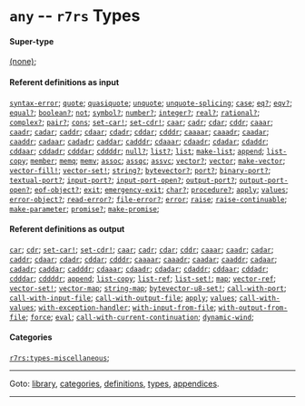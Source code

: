 

<a id='type__r7rs__any'></a>

# `any` -- `r7rs` Types


#### Super-type

[(none)](../../r7rs/types/_index.md#toc__r7rs__types);


#### Referent definitions as input

[`syntax-error`](../../r7rs/definitions/syntax-error.md#definition__r7rs__syntax-error);
[`quote`](../../r7rs/definitions/quote.md#definition__r7rs__quote);
[`quasiquote`](../../r7rs/definitions/quasiquote.md#definition__r7rs__quasiquote);
[`unquote`](../../r7rs/definitions/unquote.md#definition__r7rs__unquote);
[`unquote-splicing`](../../r7rs/definitions/unquote-splicing.md#definition__r7rs__unquote-splicing);
[`case`](../../r7rs/definitions/case.md#definition__r7rs__case);
[`eq?`](../../r7rs/definitions/eq_3f.md#definition__r7rs__eq_3f);
[`eqv?`](../../r7rs/definitions/eqv_3f.md#definition__r7rs__eqv_3f);
[`equal?`](../../r7rs/definitions/equal_3f.md#definition__r7rs__equal_3f);
[`boolean?`](../../r7rs/definitions/boolean_3f.md#definition__r7rs__boolean_3f);
[`not`](../../r7rs/definitions/not.md#definition__r7rs__not);
[`symbol?`](../../r7rs/definitions/symbol_3f.md#definition__r7rs__symbol_3f);
[`number?`](../../r7rs/definitions/number_3f.md#definition__r7rs__number_3f);
[`integer?`](../../r7rs/definitions/integer_3f.md#definition__r7rs__integer_3f);
[`real?`](../../r7rs/definitions/real_3f.md#definition__r7rs__real_3f);
[`rational?`](../../r7rs/definitions/rational_3f.md#definition__r7rs__rational_3f);
[`complex?`](../../r7rs/definitions/complex_3f.md#definition__r7rs__complex_3f);
[`pair?`](../../r7rs/definitions/pair_3f.md#definition__r7rs__pair_3f);
[`cons`](../../r7rs/definitions/cons.md#definition__r7rs__cons);
[`set-car!`](../../r7rs/definitions/set-car_21.md#definition__r7rs__set-car_21);
[`set-cdr!`](../../r7rs/definitions/set-cdr_21.md#definition__r7rs__set-cdr_21);
[`caar`](../../r7rs/definitions/caar.md#definition__r7rs__caar);
[`cadr`](../../r7rs/definitions/cadr.md#definition__r7rs__cadr);
[`cdar`](../../r7rs/definitions/cdar.md#definition__r7rs__cdar);
[`cddr`](../../r7rs/definitions/cddr.md#definition__r7rs__cddr);
[`caaar`](../../r7rs/definitions/caaar.md#definition__r7rs__caaar);
[`caadr`](../../r7rs/definitions/caadr.md#definition__r7rs__caadr);
[`cadar`](../../r7rs/definitions/cadar.md#definition__r7rs__cadar);
[`caddr`](../../r7rs/definitions/caddr.md#definition__r7rs__caddr);
[`cdaar`](../../r7rs/definitions/cdaar.md#definition__r7rs__cdaar);
[`cdadr`](../../r7rs/definitions/cdadr.md#definition__r7rs__cdadr);
[`cddar`](../../r7rs/definitions/cddar.md#definition__r7rs__cddar);
[`cdddr`](../../r7rs/definitions/cdddr.md#definition__r7rs__cdddr);
[`caaaar`](../../r7rs/definitions/caaaar.md#definition__r7rs__caaaar);
[`caaadr`](../../r7rs/definitions/caaadr.md#definition__r7rs__caaadr);
[`caadar`](../../r7rs/definitions/caadar.md#definition__r7rs__caadar);
[`caaddr`](../../r7rs/definitions/caaddr.md#definition__r7rs__caaddr);
[`cadaar`](../../r7rs/definitions/cadaar.md#definition__r7rs__cadaar);
[`cadadr`](../../r7rs/definitions/cadadr.md#definition__r7rs__cadadr);
[`caddar`](../../r7rs/definitions/caddar.md#definition__r7rs__caddar);
[`cadddr`](../../r7rs/definitions/cadddr.md#definition__r7rs__cadddr);
[`cdaaar`](../../r7rs/definitions/cdaaar.md#definition__r7rs__cdaaar);
[`cdaadr`](../../r7rs/definitions/cdaadr.md#definition__r7rs__cdaadr);
[`cdadar`](../../r7rs/definitions/cdadar.md#definition__r7rs__cdadar);
[`cdaddr`](../../r7rs/definitions/cdaddr.md#definition__r7rs__cdaddr);
[`cddaar`](../../r7rs/definitions/cddaar.md#definition__r7rs__cddaar);
[`cddadr`](../../r7rs/definitions/cddadr.md#definition__r7rs__cddadr);
[`cdddar`](../../r7rs/definitions/cdddar.md#definition__r7rs__cdddar);
[`cddddr`](../../r7rs/definitions/cddddr.md#definition__r7rs__cddddr);
[`null?`](../../r7rs/definitions/null_3f.md#definition__r7rs__null_3f);
[`list?`](../../r7rs/definitions/list_3f.md#definition__r7rs__list_3f);
[`list`](../../r7rs/definitions/list.md#definition__r7rs__list);
[`make-list`](../../r7rs/definitions/make-list.md#definition__r7rs__make-list);
[`append`](../../r7rs/definitions/append.md#definition__r7rs__append);
[`list-copy`](../../r7rs/definitions/list-copy.md#definition__r7rs__list-copy);
[`member`](../../r7rs/definitions/member.md#definition__r7rs__member);
[`memq`](../../r7rs/definitions/memq.md#definition__r7rs__memq);
[`memv`](../../r7rs/definitions/memv.md#definition__r7rs__memv);
[`assoc`](../../r7rs/definitions/assoc.md#definition__r7rs__assoc);
[`assqc`](../../r7rs/definitions/assqc.md#definition__r7rs__assqc);
[`assvc`](../../r7rs/definitions/assvc.md#definition__r7rs__assvc);
[`vector?`](../../r7rs/definitions/vector_3f.md#definition__r7rs__vector_3f);
[`vector`](../../r7rs/definitions/vector.md#definition__r7rs__vector);
[`make-vector`](../../r7rs/definitions/make-vector.md#definition__r7rs__make-vector);
[`vector-fill!`](../../r7rs/definitions/vector-fill_21.md#definition__r7rs__vector-fill_21);
[`vector-set!`](../../r7rs/definitions/vector-set_21.md#definition__r7rs__vector-set_21);
[`string?`](../../r7rs/definitions/string_3f.md#definition__r7rs__string_3f);
[`bytevector?`](../../r7rs/definitions/bytevector_3f.md#definition__r7rs__bytevector_3f);
[`port?`](../../r7rs/definitions/port_3f.md#definition__r7rs__port_3f);
[`binary-port?`](../../r7rs/definitions/binary-port_3f.md#definition__r7rs__binary-port_3f);
[`textual-port?`](../../r7rs/definitions/textual-port_3f.md#definition__r7rs__textual-port_3f);
[`input-port?`](../../r7rs/definitions/input-port_3f.md#definition__r7rs__input-port_3f);
[`input-port-open?`](../../r7rs/definitions/input-port-open_3f.md#definition__r7rs__input-port-open_3f);
[`output-port?`](../../r7rs/definitions/output-port_3f.md#definition__r7rs__output-port_3f);
[`output-port-open?`](../../r7rs/definitions/output-port-open_3f.md#definition__r7rs__output-port-open_3f);
[`eof-object?`](../../r7rs/definitions/eof-object_3f.md#definition__r7rs__eof-object_3f);
[`exit`](../../r7rs/definitions/exit.md#definition__r7rs__exit);
[`emergency-exit`](../../r7rs/definitions/emergency-exit.md#definition__r7rs__emergency-exit);
[`char?`](../../r7rs/definitions/char_3f.md#definition__r7rs__char_3f);
[`procedure?`](../../r7rs/definitions/procedure_3f.md#definition__r7rs__procedure_3f);
[`apply`](../../r7rs/definitions/apply.md#definition__r7rs__apply);
[`values`](../../r7rs/definitions/values.md#definition__r7rs__values);
[`error-object?`](../../r7rs/definitions/error-object_3f.md#definition__r7rs__error-object_3f);
[`read-error?`](../../r7rs/definitions/read-error_3f.md#definition__r7rs__read-error_3f);
[`file-error?`](../../r7rs/definitions/file-error_3f.md#definition__r7rs__file-error_3f);
[`error`](../../r7rs/definitions/error.md#definition__r7rs__error);
[`raise`](../../r7rs/definitions/raise.md#definition__r7rs__raise);
[`raise-continuable`](../../r7rs/definitions/raise-continuable.md#definition__r7rs__raise-continuable);
[`make-parameter`](../../r7rs/definitions/make-parameter.md#definition__r7rs__make-parameter);
[`promise?`](../../r7rs/definitions/promise_3f.md#definition__r7rs__promise_3f);
[`make-promise`](../../r7rs/definitions/make-promise.md#definition__r7rs__make-promise);


#### Referent definitions as output

[`car`](../../r7rs/definitions/car.md#definition__r7rs__car);
[`cdr`](../../r7rs/definitions/cdr.md#definition__r7rs__cdr);
[`set-car!`](../../r7rs/definitions/set-car_21.md#definition__r7rs__set-car_21);
[`set-cdr!`](../../r7rs/definitions/set-cdr_21.md#definition__r7rs__set-cdr_21);
[`caar`](../../r7rs/definitions/caar.md#definition__r7rs__caar);
[`cadr`](../../r7rs/definitions/cadr.md#definition__r7rs__cadr);
[`cdar`](../../r7rs/definitions/cdar.md#definition__r7rs__cdar);
[`cddr`](../../r7rs/definitions/cddr.md#definition__r7rs__cddr);
[`caaar`](../../r7rs/definitions/caaar.md#definition__r7rs__caaar);
[`caadr`](../../r7rs/definitions/caadr.md#definition__r7rs__caadr);
[`cadar`](../../r7rs/definitions/cadar.md#definition__r7rs__cadar);
[`caddr`](../../r7rs/definitions/caddr.md#definition__r7rs__caddr);
[`cdaar`](../../r7rs/definitions/cdaar.md#definition__r7rs__cdaar);
[`cdadr`](../../r7rs/definitions/cdadr.md#definition__r7rs__cdadr);
[`cddar`](../../r7rs/definitions/cddar.md#definition__r7rs__cddar);
[`cdddr`](../../r7rs/definitions/cdddr.md#definition__r7rs__cdddr);
[`caaaar`](../../r7rs/definitions/caaaar.md#definition__r7rs__caaaar);
[`caaadr`](../../r7rs/definitions/caaadr.md#definition__r7rs__caaadr);
[`caadar`](../../r7rs/definitions/caadar.md#definition__r7rs__caadar);
[`caaddr`](../../r7rs/definitions/caaddr.md#definition__r7rs__caaddr);
[`cadaar`](../../r7rs/definitions/cadaar.md#definition__r7rs__cadaar);
[`cadadr`](../../r7rs/definitions/cadadr.md#definition__r7rs__cadadr);
[`caddar`](../../r7rs/definitions/caddar.md#definition__r7rs__caddar);
[`cadddr`](../../r7rs/definitions/cadddr.md#definition__r7rs__cadddr);
[`cdaaar`](../../r7rs/definitions/cdaaar.md#definition__r7rs__cdaaar);
[`cdaadr`](../../r7rs/definitions/cdaadr.md#definition__r7rs__cdaadr);
[`cdadar`](../../r7rs/definitions/cdadar.md#definition__r7rs__cdadar);
[`cdaddr`](../../r7rs/definitions/cdaddr.md#definition__r7rs__cdaddr);
[`cddaar`](../../r7rs/definitions/cddaar.md#definition__r7rs__cddaar);
[`cddadr`](../../r7rs/definitions/cddadr.md#definition__r7rs__cddadr);
[`cdddar`](../../r7rs/definitions/cdddar.md#definition__r7rs__cdddar);
[`cddddr`](../../r7rs/definitions/cddddr.md#definition__r7rs__cddddr);
[`append`](../../r7rs/definitions/append.md#definition__r7rs__append);
[`list-copy`](../../r7rs/definitions/list-copy.md#definition__r7rs__list-copy);
[`list-ref`](../../r7rs/definitions/list-ref.md#definition__r7rs__list-ref);
[`list-set!`](../../r7rs/definitions/list-set_21.md#definition__r7rs__list-set_21);
[`map`](../../r7rs/definitions/map.md#definition__r7rs__map);
[`vector-ref`](../../r7rs/definitions/vector-ref.md#definition__r7rs__vector-ref);
[`vector-set!`](../../r7rs/definitions/vector-set_21.md#definition__r7rs__vector-set_21);
[`vector-map`](../../r7rs/definitions/vector-map.md#definition__r7rs__vector-map);
[`string-map`](../../r7rs/definitions/string-map.md#definition__r7rs__string-map);
[`bytevector-u8-set!`](../../r7rs/definitions/bytevector-u8-set_21.md#definition__r7rs__bytevector-u8-set_21);
[`call-with-port`](../../r7rs/definitions/call-with-port.md#definition__r7rs__call-with-port);
[`call-with-input-file`](../../r7rs/definitions/call-with-input-file.md#definition__r7rs__call-with-input-file);
[`call-with-output-file`](../../r7rs/definitions/call-with-output-file.md#definition__r7rs__call-with-output-file);
[`apply`](../../r7rs/definitions/apply.md#definition__r7rs__apply);
[`values`](../../r7rs/definitions/values.md#definition__r7rs__values);
[`call-with-values`](../../r7rs/definitions/call-with-values.md#definition__r7rs__call-with-values);
[`with-exception-handler`](../../r7rs/definitions/with-exception-handler.md#definition__r7rs__with-exception-handler);
[`with-input-from-file`](../../r7rs/definitions/with-input-from-file.md#definition__r7rs__with-input-from-file);
[`with-output-from-file`](../../r7rs/definitions/with-output-from-file.md#definition__r7rs__with-output-from-file);
[`force`](../../r7rs/definitions/force.md#definition__r7rs__force);
[`eval`](../../r7rs/definitions/eval.md#definition__r7rs__eval);
[`call-with-current-continuation`](../../r7rs/definitions/call-with-current-continuation.md#definition__r7rs__call-with-current-continuation);
[`dynamic-wind`](../../r7rs/definitions/dynamic-wind.md#definition__r7rs__dynamic-wind);


#### Categories

[`r7rs:types-miscellaneous`](../../r7rs/categories/r7rs_3a_types-miscellaneous.md#category__r7rs__r7rs_3a_types-miscellaneous);

----

Goto: [library](../../r7rs/_index.md#library__r7rs), [categories](../../r7rs/categories/_index.md#toc__r7rs__categories), [definitions](../../r7rs/definitions/_index.md#toc__r7rs__definitions), [types](../../r7rs/types/_index.md#toc__r7rs__types), [appendices](../../r7rs/appendices/_index.md#toc__r7rs__appendices).

----

